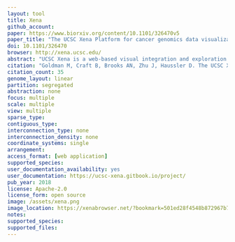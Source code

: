 ```yaml
---
layout: tool 
title: Xena
github_account: 
paper: https://www.biorxiv.org/content/10.1101/326470v5
paper_title: "The UCSC Xena Platform for cancer genomics data visualization and interpretation"
doi: 10.1101/326470
browser: http://xena.ucsc.edu/
abstract: "UCSC Xena is a web-based visual integration and exploration tool for multi-omic data and associated clinical and phenotypic annotations. The platform consists of a web-based Xena Browser and turn-key Xena Hubs. Xena showcases seminal cancer genomics datasets from TCGA, Pan-Cancer Atlas, PCAWG, ICGC, and the GDC; a total of more than 1500 datasets across 50 cancer types. We support virtually any functional genomics data modality, including SNVs, INDELs, large structural variants, CNV, gene-and other types of expression, DNA methylation, clinical and phenotypic annotations. A researcher can host their own data securely via a private hub on a laptop or behind a firewall, with visual and analytical integration occurring only within the Xena Browser. Browser features include our high performance Visual Spreadsheet, dynamic Kaplan-Meier survival analysis, powerful filtering and subgrouping, statistical analyses, genomic signatures, bookmarks, box plots, and scatter plots."
citation: "Goldman M, Craft B, Brooks AN, Zhu J, Haussler D. The UCSC Xena Platform for cancer genomics data visualization and interpretation [Internet]. bioRxiv. 2018. p. 326470. doi:10.1101/326470"
citation_count: 35
genome_layout: linear
partition: segregated
abstraction: none
focus: multiple
scale: multiple
view: multiple
sparse_type: 
contiguous_type: 
interconnection_type: none
interconnection_density: none
coordinate_systems: single
arrangement: 
access_format: [web application]
supported_species: 
user_documentation_availability: yes
user_documentation: https://ucsc-xena.gitbook.io/project/
pub_year: 2018
license: Apache-2.0
license_form: open source
image: /assets/xena.png
image_location: https://xenabrowser.net/?bookmark=501ed28f4548b872967b71b098fe7f65
notes: 
supported_species: 
supported_files: 
---
```

